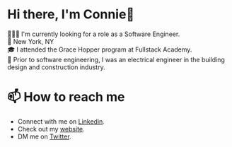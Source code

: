 # Hi there, I'm Connie🐘
👩🏻‍💻 I'm currently looking for a role as a Software Engineer.<br>
📍 New York, NY<br>
🎓 I attended the Grace Hopper program at Fullstack Academy.<br>
🔌 Prior to software engineering, I was an electrical engineer in the building design and construction industry.<br>


# 📫 How to reach me
- Connect with me on [Linkedin](https://www.linkedin.com/in/connielok/).<br>
- Check out my [website](https://www.connielok.com).<br>
- DM me on [Twitter](https://twitter.com/likeclokwork).


<!--
**connielok/connielok** is a ✨ _special_ ✨ repository because its `README.md` (this file) appears on your GitHub profile.

Here are some ideas to get you started:

- 🔭 I’m currently working on ...
- 🌱 I’m currently learning ...
- 👯 I’m looking to collaborate on ...
- 🤔 I’m looking for help with ...
- 💬 Ask me about ...
- 📫 How to reach me: ...
- 😄 Pronouns: ...
- ⚡ Fun fact: ...
-->
